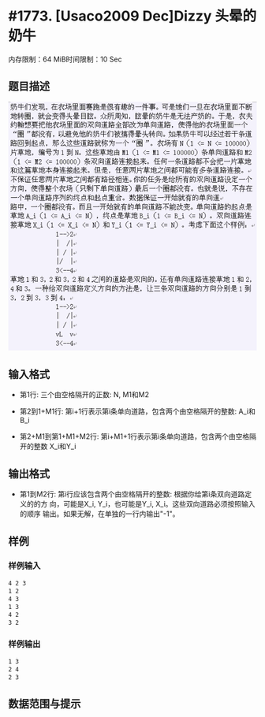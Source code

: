 # #1773. [Usaco2009 Dec]Dizzy 头晕的奶牛

内存限制：64 MiB时间限制：10 Sec

## 题目描述

![](images/1773.jpg)

## 输入格式

* 第1行: 三个由空格隔开的正数: N, M1和M2

* 第2到1+M1行: 第i+1行表示第i条单向道路，包含两个由空格隔开的整数: A_i和B_i

* 第2+M1到第1+M1+M2行: 第i+M1+1行表示第i条单向道路，包含两个由空格隔开的整数
	X_i和Y_i


## 输出格式

* 第1到M2行: 第i行应该包含两个由空格隔开的整数: 根据你给第i条双向道路定义的的方
	向，可能是X_i, Y_i，也可能是Y_i, X_i。这些双向道路必须按照输入的顺序
	输出。如果无解，在单独的一行内输出"-1"。


## 样例

### 样例输入

    
    4 2 3
    1 2
    4 3
    1 3
    4 2
    3 2
    
    

### 样例输出

    
    1 3
    2 4
    2 3
    
    
    

## 数据范围与提示
